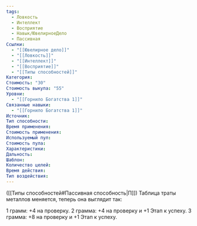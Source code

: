 ```yaml
---
tags:
  - Ловкость
  - Интеллект
  - Восприятие
  - Навык/ЮвелирноеДело
  - Пассивная
Ссылки:
  - "[[Ювелирное дело]]"
  - "[[Ловкость]]"
  - "[[Интеллект]]"
  - "[[Восприятие]]"
  - "[[Типы способностей]]"
Категория: 
Стоимость: "30"
Стоимость выкупа: "55"
Уровни:
  - "[[Горнило Богатства 1]]"
Связанные навыки:
  - "[[Горнило Богатства 1]]"
Источник:
Тип способности:
Время применения:
Стоимость применения:
Используемый пул:
Стоимость пула:
Характеристики:
Дальность:
Шаблон:
Количество целей:
Время действия:
Тип воздействия:
---
```

([[Типы способностей#Пассивная способность|П]]) Таблица траты металлов меняется, теперь она выглядит так:

1 грамм: +4 на проверку.
2 грамма: +4 на проверку и +1 Этап к успеху. 
3 грамма: +8 на проверку и +1 Этап к успеху.